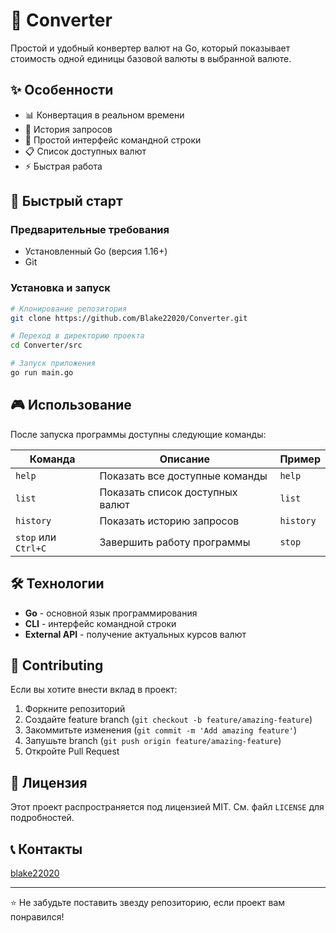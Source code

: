 # 💱 Converter

Простой и удобный конвертер валют на Go, который показывает стоимость одной единицы базовой валюты в выбранной валюте.

## ✨ Особенности

- 📊 Конвертация в реальном времени
- 📝 История запросов
- 🎯 Простой интерфейс командной строки
- 📋 Список доступных валют
- ⚡ Быстрая работа

## 🚀 Быстрый старт

### Предварительные требования
- Установленный Go (версия 1.16+)
- Git

### Установка и запуск

```bash
# Клонирование репозитория
git clone https://github.com/Blake22020/Converter.git

# Переход в директорию проекта
cd Converter/src

# Запуск приложения
go run main.go
```

## 🎮 Использование

После запуска программы доступны следующие команды:

| Команда | Описание | Пример |
|---------|----------|--------|
| `help` | Показать все доступные команды | `help` |
| `list` | Показать список доступных валют | `list` |
| `history` | Показать историю запросов | `history` |
| `stop` или `Ctrl+C` | Завершить работу программы | `stop` |




## 🛠️ Технологии

- **Go** - основной язык программирования
- **CLI** - интерфейс командной строки
- **External API** - получение актуальных курсов валют

## 🤝 Contributing

Если вы хотите внести вклад в проект:
1. Форкните репозиторий
2. Создайте feature branch (`git checkout -b feature/amazing-feature`)
3. Закоммитьте изменения (`git commit -m 'Add amazing feature'`)
4. Запушьте branch (`git push origin feature/amazing-feature`)
5. Откройте Pull Request

## 📝 Лицензия

Этот проект распространяется под лицензией MIT. См. файл `LICENSE` для подробностей.

## 📞 Контакты

[blake22020](https://github.com/Blake22020)

---

⭐ Не забудьте поставить звезду репозиторию, если проект вам понравился!

